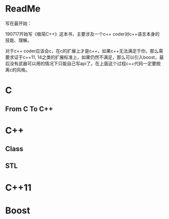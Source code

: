 

# ReadMe

写在最开始：

190717开始写《极简C++》这本书，主要涉及一个c++ coder对c++语言本身的技能、理解。

对于c++ coder应该会c，在c的扩展上才是c++，如果c++无法满足于你，那么需要求证于c++11, 14之类的扩展标准上，如果仍然不满足，那么可以引入boost，最后没有武器可以用的情况下只能自己写api了。在上面这个过程c++代码一定要脱离c的风格。

# C



## From C To C++



# C++



## Class



## STL



# C++11



# Boost

